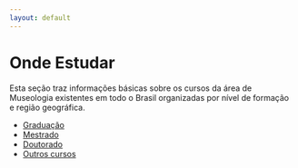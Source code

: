 ```yaml
---
layout: default
---
```


# Onde Estudar

Esta seção traz informações básicas sobre os cursos da área de Museologia existentes em todo o Brasil organizadas por nível de formação e região geográfica.

- [Graduação](/rascunho_graduacao)
- [Mestrado](/rascunho_mestrado)
- [Doutorado](/rascunho_doutorado)
- [Outros cursos](/rascunho_outroscursos)
